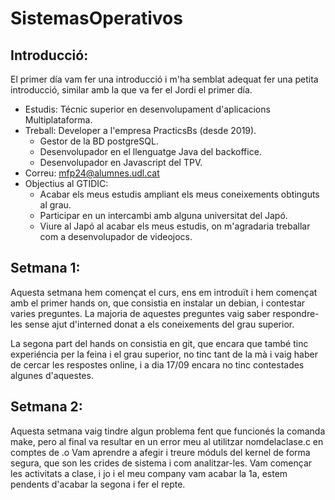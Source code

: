 # SistemasOperativos

## Introducció:
El primer día vam fer una introducció i m'ha semblat adequat fer una petita introducció, similar amb la que va fer el Jordi el primer día.

* Estudis: Técnic superior en desenvolupament d'aplicacions Multiplataforma.
* Treball: Developer a l'empresa PracticsBs (desde 2019).
  * Gestor de la BD postgreSQL.
  * Desenvolupador en el llenguatge Java del backoffice.
  * Desenvolupador en Javascript del TPV.
* Correu: mfp24@alumnes.udl.cat
* Objectius al GTIDIC:
  * Acabar els meus estudis ampliant els meus coneixements obtinguts al grau.
  * Participar en un intercambi amb alguna universitat del Japó.
  * Viure al Japó al acabar els meus estudis, on m'agradaria treballar com a desenvolupador de videojocs.


## Setmana 1:
Aquesta setmana hem començat el curs, ens em introduït i hem començat amb el primer hands on, que consistia en instalar un debian, i contestar varies preguntes.
La majoria de aquestes preguntes vaig saber respondre-les sense ajut d'interned donat a els coneixements del grau superior.

La segona part del hands on consistia en git, que encara que també tinc experiéncia per la feina i el grau superior, no tinc tant de la mà i vaig haber de cercar les respostes online, i a dia 17/09 encara no tinc contestades algunes d'aquestes.

## Setmana 2:
Aquesta setmana vaig tindre algun problema fent que funcionés la comanda make, pero al final va resultar en un error meu al utilitzar nomdelaclase.c en comptes de .o 
Vam aprendre a afegir i treure móduls del kernel de forma segura, que son les crides de sistema i com analitzar-les. 
Vam començar les activitats a clase, i jo i el meu company vam acabar la 1a, estem pendents d'acabar la segona i fer el repte.
